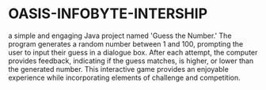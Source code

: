 # OASIS-INFOBYTE-INTERSHIP
a simple and engaging Java project named 'Guess the Number.' The program generates a random number between 1 and 100, prompting the user to input their guess in a dialogue box. After each attempt, the computer provides feedback, indicating if the guess matches, is higher, or lower than the generated number. This interactive game provides an enjoyable experience while incorporating elements of challenge and competition.
